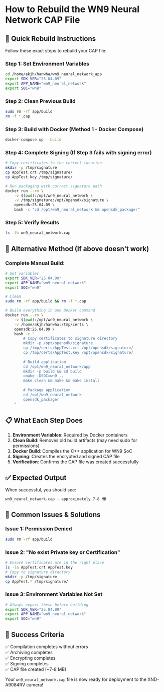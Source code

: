 # How to Rebuild the WN9 Neural Network CAP File

## 🚀 **Quick Rebuild Instructions**

Follow these exact steps to rebuild your CAP file:

### Step 1: Set Environment Variables
```bash
cd /home/akjh/hanwha/wn9_neural_network_app
export SDK_VER="25.04.09"
export APP_NAME="wn9_neural_network"
export SOC="wn9"
```

### Step 2: Clean Previous Build
```bash
sudo rm -rf app/build
rm -f *.cap
```

### Step 3: Build with Docker (Method 1 - Docker Compose)
```bash
docker-compose up --build
```

### Step 4: Complete Signing (If Step 3 fails with signing error)
```bash
# Copy certificates to the correct location
mkdir -p /tmp/signature
cp AppTest.crt /tmp/signature/
cp AppTest.key /tmp/signature/

# Run packaging with correct signature path
docker run --rm \
    -v $(pwd):/opt/wn9_neural_network \
    -v /tmp/signature:/opt/opensdk/signature \
    opensdk:25.04.09 \
    bash -c "cd /opt/wn9_neural_network && opensdk_packager"
```

### Step 5: Verify Results
```bash
ls -lh wn9_neural_network.cap
```

## 🔧 **Alternative Method (If above doesn't work)**

### Complete Manual Build:
```bash
# Set variables
export SDK_VER="25.04.09"
export APP_NAME="wn9_neural_network"
export SOC="wn9"

# Clean
sudo rm -rf app/build && rm -f *.cap

# Build everything in one Docker command
docker run --rm \
    -v $(pwd):/opt/wn9_neural_network \
    -v /home/akjh/hanwha:/tmp/certs \
    opensdk:25.04.09 \
    bash -c "
        # Copy certificates to signature directory
        mkdir -p /opt/opensdk/signature
        cp /tmp/certs/AppTest.crt /opt/opensdk/signature/
        cp /tmp/certs/AppTest.key /opt/opensdk/signature/
        
        # Build application
        cd /opt/wn9_neural_network/app
        mkdir -p build && cd build
        cmake -DSOC=wn9 ..
        make clean && make && make install
        
        # Package application
        cd /opt/wn9_neural_network
        opensdk_packager
    "
```

## 📋 **What Each Step Does**

1. **Environment Variables**: Required by Docker containers
2. **Clean Build**: Removes old build artifacts (may need sudo for permissions)
3. **Docker Build**: Compiles the C++ application for WN9 SoC
4. **Signing**: Creates the encrypted and signed CAP file
5. **Verification**: Confirms the CAP file was created successfully

## ✅ **Expected Output**

When successful, you should see:
```
wn9_neural_network.cap - approximately 7-8 MB
```

## 🚨 **Common Issues & Solutions**

### Issue 1: Permission Denied
```bash
sudo rm -rf app/build
```

### Issue 2: "No exist Private key or Certification"
```bash
# Ensure certificates are in the right place
ls -la AppTest.crt AppTest.key
# Copy to signature directory
mkdir -p /tmp/signature
cp AppTest.* /tmp/signature/
```

### Issue 3: Environment Variables Not Set
```bash
# Always export these before building
export SDK_VER="25.04.09"
export APP_NAME="wn9_neural_network" 
export SOC="wn9"
```

## 🎯 **Success Criteria**

✅ Compilation completes without errors  
✅ Archiving completes  
✅ Encrypting completes  
✅ Signing completes  
✅ CAP file created (~7-8 MB)  

Your `wn9_neural_network.cap` file is now ready for deployment to the XND-A9084RV camera!
